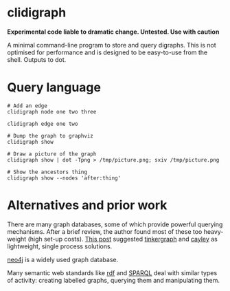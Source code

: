 # clidigraph

**Experimental code liable to dramatic change. Untested. Use with caution**

A minimal command-line program to store and query digraphs. This is not optimised for performance and is designed to be easy-to-use from the shell. Outputs to dot.

# Query language

```
# Add an edge
clidigraph node one two three

clidigraph edge one two

# Dump the graph to graphviz
clidigraph show

# Draw a picture of the graph
clidigraph show | dot -Tpng > /tmp/picture.png; sxiv /tmp/picture.png

# Show the ancestors thing
clidigraph show --nodes 'after:thing'

```

# Alternatives and prior work

There are many graph databases, some of which provide powerful querying mechanisms. After a brief review, the author found most of these too heavy-weight (high set-up costs). [This post](https://news.ycombinator.com/item?id=10991751) suggested [tinkergraph](http://tinkerpop.apache.org/) and [cayley](https://github.com/cayleygraph/cayley) as lightweight, single process solutions.

[neo4j](https://neo4j.com/) is a widely used graph database.

Many semantic web standards like [rdf](https://www.w3.org/2001/sw/wiki/RDF) and [SPARQL](https://www.w3.org/TR/rdf-sparql-query/) deal with similar types of activity: creating labelled graphs, querying them and manipulating them.
